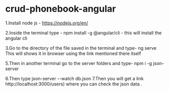 # crud-phonebook-angular

1.Install node js - https://nodejs.org/en/

2.Inside the terminal type - npm install -g @angular/cli - this will install the angular cli

3.Go to the  directory of the file saved in the terminal and type- ng serve
This will shows it in browser using the link mentioned there itself

5.Then in another terminal go to the server folders and type- npm i -g json-server

6.Then type json-server --watch db.json
7.Then you will get a link  http://localhost:3000/users) where you can check the json data .
